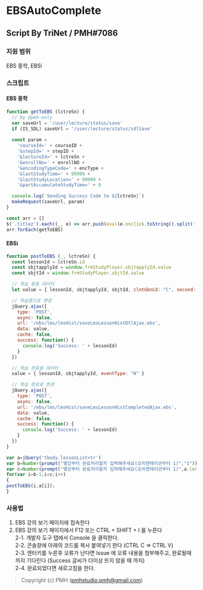 # EBSAutoComplete
## Script By TriNet / PMH#7086

### 지원 범위
EBS 중학, EBSi

### 스크립트
#### EBS 중학
```js
function getToEBS (lctreSn) {
  // by @pmh-only
  var saveUrl = '/user/lecture/status/save'
  if (IS_SDL) saveUrl = '/user/lecture/status/sdlSave'
  
  const param =
    'courseId=' + courseID +
    '&stepId=' + stepID +
    '&lectureId=' + lctreSn +
    '&enrollNo=' + enrollNO +
    '&encodingTypeCode=' + encType +
    '&lastStudyTime=' + 99999 +
    '&lastStudyLocation=' + 99999 +
    '&partAccumulateStudyTime=' + 0

  console.log(`Sending Success Code to ${lctreSn}`)
  makeRequest(saveUrl, param)
}

const arr = []
$('.titlez').each((_, e) => arr.push(eval(e.onclick.toString().split(',')[2])))
arr.forEach(getToEBS)
```

#### EBSi
```js
function postToEBS (_, lctreSn) {
  const lessonId = lctreSn.id
  const sbjtapplyId = window.frmStudyPlayer.sbjtapplyId.value
  const sbjtId = window.frmStudyPlayer.sbjtId.value

  // 학습 중용 데이터
  let value = { lessonId, sbjtapplyId, sbjtId, clntGbnCd: "C", second: "1", lecGbn: "V500", atndGbnCd: "S", ltStdTm: "1", status: "0" }

  // 학습중으로 변경
  jQuery.ajax({
    type: 'POST',
    async: false,
    url: '/ebs/lms/lmsHist/saveLmsLessonHistDtlAjax.ebs',
    data: value,
    cache: false,
    success: function() {
      console.log('Success: ' + lessonId)
    }
  })

  // 학습 완료용 데이터
  value = { lessonId, sbjtapplyId, eventType: "N" }

  // 학습 완료로 변경
  jQuery.ajax({
    type: 'POST',
    async: false,
    url: '/ebs/lms/lmsHist/saveLmsLessonHistCompletedAjax.ebs',
    data: value,
    cache: false,
    success: function() {
      console.log('Success: ' + lessonId)
    }
  })
}

var a=jQuery('tbody.lessonList>tr')
var b=Number(prompt("몇강부터 완료처리할지 입력해주세요(오리엔테이션부터 1)","1"))
var c=Number(prompt("몇강부터 완료처리할지 입력해주세요(오리엔테이션부터 1)",a.length))
for(var i=b-1;i<c;i++)
{
postToEBS(i,a[i]);
}
```

### 사용법
1. EBS 강의 보기 페이지에 접속한다
2. EBS 강의 보기 페이지에서 F12 또는 CTRL + SHIFT + I 를 누른다<br />
2-1. 개발자 도구 탭에서 Console 을 클릭한다.<br />
2-2. 콘솔창에 아래의 코드를 복사 붙여넣기 한다 (CTRL C => CTRL V)<br />
2-3. 엔터키를 누른후 오류가 난다면 Issue 에 오류 내용을 첨부해주고, 완료될때 까지 기다린다 (Success 글씨가 더이상 뜨지 않을 때 까지)<br />
2-4. 완료되었다면 새로고침을 한다.<br />

> Copyright (c) PMH (pmhstudio.pmh@gmail.com)
